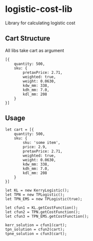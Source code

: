 # logistic-cost-lib
Library for calculating logistic cost

## Cart Structure
All libs take cart as argument
```
[{
    quantity: 500,
    sku: {
        pretaxPrice: 2.71,
        weighted: true,
        weight: 0.0630,
        kdw_mm: 338,
        kdh_mm: 7.0,
        kdl_mm: 208
    }
}]
```


## Usage

```
let cart = [{
    quantity: 500,
    sku: {
        sku: 'some item',
        price: 2.9,
        pretaxPrice: 2.71,
        weighted: true,
        weight: 0.0630,
        kdw_mm: 338,
        kdh_mm: 7.0,
        kdl_mm: 208
    }
}]

let KL = new KerryLogistic();
let TPN = new TPLogistic();
let TPN_EMS = new TPLogistic(true);

let cfun1 = KL.getCostFunction();
let cfun2 = TPN.getCostFunction();
let cfun3 = TPN_EMS.getCostFunction();

kerr_solution = cfun1(cart);
tpn_solution = cfun2(cart);
tpne_solution = cfun3(cart);

```